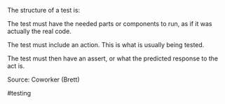 The structure of a test is:

The test must have the needed parts or components to run, as if it was actually the real code.

The test must include an action. This is what is usually being tested. 

The test must then have an assert, or what the predicted response to the act is. 

Source: Coworker (Brett)

#testing